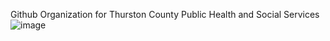 Github Organization for Thurston County Public Health and Social Services
![image](https://github.com/user-attachments/assets/3d33362e-431f-4e2a-9490-3b186f0081b8)
